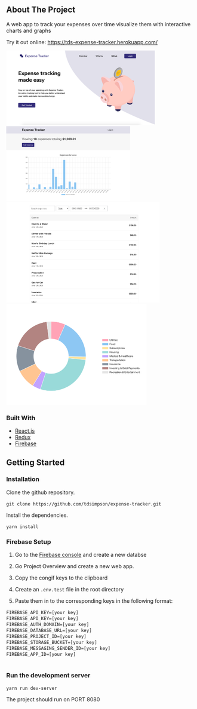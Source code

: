 ## About The Project
A web app to track your expenses over time visualize them with interactive charts and graphs

Try it out online: https://tds-expense-tracker.herokuapp.com/

<img src="images/landing-page.png" height=200px> <img src="images/bar-graph.png" height=200px> 
<img src="images/expense-list.png" height=270px><img src="images/pie-chart.png" height=270px>

### Built With
* [React.js](https://reactjs.org/)
* [Redux](https://redux.js.org/)
* [Firebase](https://firebase.google.com/)

<!-- GETTING STARTED -->
## Getting Started

### Installation 
Clone the github repository.
```
git clone https://github.com/tdsimpson/expense-tracker.git
```

Install the dependencies.
```
yarn install
```

### Firebase Setup

1. Go to the [Firebase console](https://console.firebase.google.com/u/0/) and create a new databse

2. Go Project Overview and create a new web app.

3. Copy the congif keys to the clipboard

4. Create an ```.env.test``` file in the root directory

5. Paste them in to the corresponding keys in the following format:
```
FIREBASE_API_KEY=[your key]
FIREBASE_API_KEY=[your key]
FIREBASE_AUTH_DOMAIN=[your key]
FIREBASE_DATABASE_URL=[your key]
FIREBASE_PROJECT_ID=[your key]
FIREBASE_STORAGE_BUCKET=[your key]
FIREBASE_MESSAGING_SENDER_ID=[your key]
FIREBASE_APP_ID=[your key]


```

### Run the development server

```
yarn run dev-server
```

The project should run on PORT 8080
